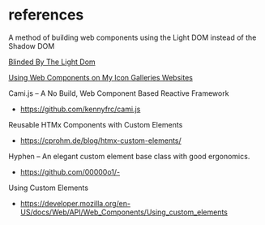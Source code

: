 # references

A method of building web components using the Light DOM instead of the Shadow DOM

[Blinded By The Light Dom](https://meyerweb.com/eric/thoughts/2023/11/01/blinded-by-the-light-dom/)

[Using Web Components on My Icon Galleries Websites](https://blog.jim-nielsen.com/2023/web-components-icon-galleries/)

Cami.js – A No Build, Web Component Based Reactive Framework

- https://github.com/kennyfrc/cami.js

Reusable HTMx Components with Custom Elements

- https://cprohm.de/blog/htmx-custom-elements/

Hyphen – An elegant custom element base class with good ergonomics.

- https://github.com/00000o1/-

Using Custom Elements

- https://developer.mozilla.org/en-US/docs/Web/API/Web_Components/Using_custom_elements
